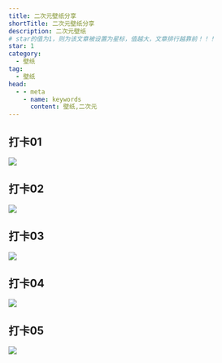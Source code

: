 ```yaml
---
title: 二次元壁纸分享
shortTitle: 二次元壁纸分享
description: 二次元壁纸
# star的值为1，则为该文章被设置为星标，值越大，文章排行越靠前！！！
star: 1
category:
  - 壁纸
tag:
  - 壁纸
head:
  - - meta
    - name: keywords
      content: 壁纸,二次元
---
```


## 打卡01
![](/photo/photo01.svg)

## 打卡02
![](/photo/photo02.svg)

## 打卡03
![](/photo/photo03.svg)

## 打卡04
![](/photo/photo04.svg)

## 打卡05

![](/photo/photo05.svg)